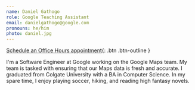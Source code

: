 ```yaml
---
name: Daniel Gathogo
role: Google Teaching Assistant
email: danielgathogo@google.com
pronouns: he/him
photo: daniel.jpg
---
```


[Schedule an Office Hours appointment](https://calendar.app.google/FrYCmmXz652v3CsB7){: .btn .btn-outline }

I'm a Software Engineer at Google working on the Google Maps team. My team is tasked with ensuring that our Maps data is fresh and accurate. I graduated from Colgate University with a BA in Computer Science. In my spare time, I enjoy playing soccer, hiking, and reading high fantasy novels.
